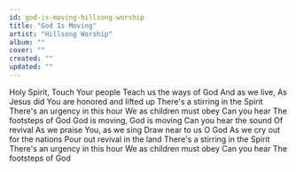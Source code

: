 ```yaml
---
id: god-is-moving-hillsong-worship
title: "God Is Moving"
artist: "Hillsong Worship"
album: ""
cover: ""
created: ""
updated: ""
---
```


Holy Spirit, Touch Your people
Teach us the ways of God
And as we live, As Jesus did
You are honored and lifted up
There's a stirring in the Spirit
There's an urgency in this hour
We as children must obey
Can you hear
The footsteps of God
God is moving, God is moving
Can you hear the sound
Of revival
As we praise You, as we sing
Draw near to us O God
As we cry out for the nations
Pour out revival in the land
There's a stirring in the Spirit
There's an urgency in this hour
We as children must obey
Can you hear
The footsteps of God
